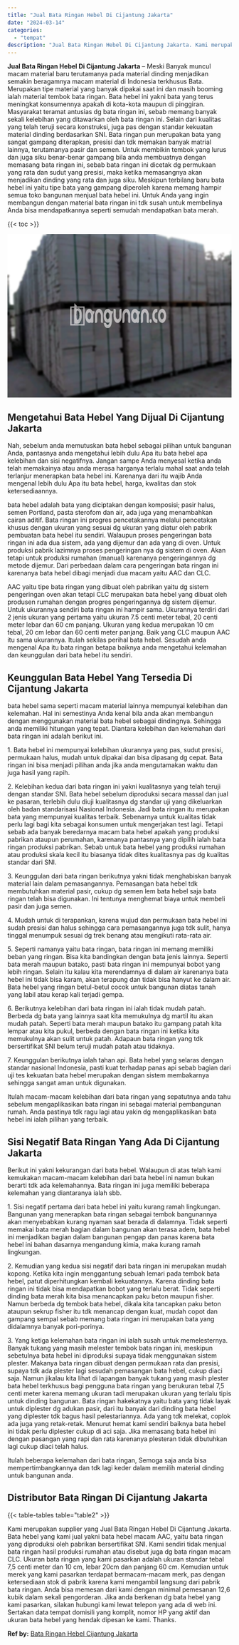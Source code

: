 ```yaml
---
title: "Jual Bata Ringan Hebel Di Cijantung Jakarta"
date: "2024-03-14"
categories: 
  - "tempat"
description: "Jual Bata Ringan Hebel Di Cijantung Jakarta. Kami merupakan supplier yang Jual Bata Ringan Hebel Di Cijantung Jakarta. Bata hebel yang kami jual yakni bata h..."
---
```


**Jual Bata Ringan Hebel Di Cijantung Jakarta** – Meski Banyak muncul macam material baru terutamanya pada material dinding menjadikan semakin beragamnya macam material di Indonesia terkhusus Bata. Merupakan tipe material yang banyak dipakai saat ini dan masih booming ialah material tembok bata ringan. Bata hebel ini yakni bata yang terus meningkat konsumennya apakah di kota-kota maupun di pinggiran. Masyarakat teramat antusias dg bata ringan ini, sebab memang banyak sekali kelebihan yang ditawarkan oleh bata ringan ini. Selain dari kualitas yang telah teruji secara konstruksi, juga pas dengan standar kekuatan material dinding berdasarkan SNI. Bata ringan pun merupakan bata yang sangat gampang diterapkan, presisi dan tdk memakan banyak matrial lainnya, terutamanya pasir dan semen. Untuk membikin tembok yang lurus dan juga siku benar-benar gampang bila anda membuatnya dengan memasang bata ringan ini, sebab bata ringan ini dicetak dg permukaan yang rata dan sudut yang presisi, maka ketika memasangnya akan menjadikan dinding yang rata dan juga siku. Meskipun terbilang baru bata hebel ini yaitu tipe bata yang gampang diperoleh karena memang hampir semua toko bangunan menjual bata hebel ini. Untuk Anda yang ingin membangun dengan material bata ringan ini tdk susah untuk membelinya Anda bisa mendapatkannya seperti semudah mendapatkan bata merah.

{{< toc >}}

![Jual Bata Ringan Hebel Di Cijantung Jakarta](/images/jual-hebel-murah-17.png)

## Mengetahui Bata Hebel Yang Dijual Di Cijantung Jakarta

Nah, sebelum anda memutuskan bata hebel sebagai pilihan untuk bangunan Anda, pantasnya anda mengetahui lebih dulu Apa itu bata hebel apa kelebihan dan sisi negatifnya. Jangan sampe Anda menyesal ketika anda telah memakainya atau anda merasa harganya terlalu mahal saat anda telah terlanjur menerapkan bata hebel ini. Karenanya dari itu wajib Anda mengenal lebih dulu Apa itu bata hebel, harga, kwalitas dan stok ketersediaannya.

bata hebel adalah bata yang diciptakan dengan komposisi; pasir halus, semen Portland, pasta sterofom dan air, ada juga yang menambahkan cairan aditif. Bata ringan ini progres pencetakannya melalui pencetakan khusus dengan ukuran yang sesuai dg ukuran yang diatur oleh pabrik pembuatan bata hebel itu sendiri. Walaupun proses pengeringan bata ringan ini ada dua sistem, ada yang dijemur dan ada yang di oven. Untuk produksi pabrik lazimnya proses pengeringan nya dg sistem di oven. Akan tetapi untuk produksi rumahan (manual) karenanya pengeringannya dg metode dijemur. Dari perbedaan dalam cara pengeringan bata ringan ini karenanya bata hebel dibagi menjadi dua macam yaitu AAC dan CLC.

AAC yaitu tipe bata ringan yang dibuat oleh pabrikan yaitu dg sistem pengeringan oven akan tetapi CLC merupakan bata hebel yang dibuat oleh produsen rumahan dengan progres pengeringannya dg sistem dijemur. Untuk ukurannya sendiri bata ringan ini hampir sama. Ukurannya terdiri dari 2 jenis ukuran yang pertama yaitu ukuran 7.5 centi meter tebal, 20 centi meter lebar dan 60 cm panjang. Ukuran yang kedua merupakan 10 cm tebal, 20 cm lebar dan 60 centi meter panjang. Baik yang CLC maupun AAC itu sama ukurannya. Itulah sekilas perihal bata hebel. Sesudah anda mengenal Apa itu bata ringan betapa baiknya anda mengetahui kelemahan dan keunggulan dari bata hebel itu sendiri.

## Keunggulan Bata Hebel Yang Tersedia Di Cijantung Jakarta

bata hebel sama seperti macam material lainnya mempunyai kelebihan dan kelemahan. Hal ini semestinya Anda kenal bila anda akan membangun dengan menggunakan material bata hebel sebagai dindingnya. Sehingga anda memiliki hitungan yang tepat. Diantara kelebihan dan kelemahan dari bata ringan ini adalah berikut ini.

1\. Bata hebel ini mempunyai kelebihan ukurannya yang pas, sudut presisi, permukaan halus, mudah untuk dipakai dan bisa dipasang dg cepat. Bata ringan ini bisa menjadi pilihan anda jika anda mengutamakan waktu dan juga hasil yang rapih.

2\. Kelebihan kedua dari bata ringan ini yakni kualitasnya yang telah teruji dengan standar SNI. Bata hebel sebelum diproduksi secara massal dan jual ke pasaran, terlebih dulu diuji kualitasnya dg standar uji yang dikeluarkan oleh badan standarisasi Nasional Indonesia. Jadi bata ringan itu merupakan bata yang mempunyai kualitas terbaik. Sebenarnya untuk kualitas tidak perlu lagi bagi kita sebagai konsumen untuk mengerjakan test lagi. Tetapi sebab ada banyak beredarnya macam bata hebel apakah yang produksi pabrikan ataupun perumahan, karenanya pantasnya yang dipilih ialah bata ringan produksi pabrikan. Sebab untuk bata hebel yang produksi rumahan atau produksi skala kecil itu biasanya tidak dites kualitasnya pas dg kualitas standar dari SNI.

3\. Keunggulan dari bata ringan berikutnya yakni tidak menghabiskan banyak material lain dalam pemasangannya. Pemasangan bata hebel tdk membutuhkan material pasir, cukup dg semen lem bata hebel saja bata ringan telah bisa digunakan. Ini tentunya menghemat biaya untuk membeli pasir dan juga semen.

4\. Mudah untuk di terapankan, karena wujud dan permukaan bata hebel ini sudah presisi dan halus sehingga cara pemasangannya juga tdk sulit, hanya tinggal menumpuk sesuai dg trek benang atau mengikuti rata-rata air.

5\. Seperti namanya yaitu bata ringan, bata ringan ini memang memiliki beban yang ringan. Bisa kita bandingkan dengan bata jenis lainnya. Seperti bata merah maupun batako, pasti bata ringan ini mempunyai bobot yang lebih ringan. Selain itu kalau kita merendamnya di dalam air karenanya bata hebel ini tidak bisa karam, akan terapung dan tidak bisa hanyut ke dalam air. Bata hebel yang ringan betul-betul cocok untuk bangunan diatas tanah yang labil atau kerap kali terjadi gempa.

6\. Berikutnya kelebihan dari bata ringan ini ialah tidak mudah patah. Berbeda dg bata yang lainnya saat kita memukulnya dg martil itu akan mudah patah. Seperti bata merah maupun batako itu gampang patah kita lempar atau kita pukul, berbeda dengan bata ringan ini ketika kita memukulnya akan sulit untuk patah. Adapaun bata ringan yang tdk bersertifikat SNI belum teruji mudah patah atau tidaknya.

7\. Keunggulan berikutnya ialah tahan api. Bata hebel yang selaras dengan standar nasional Indonesia, pasti kuat terhadap panas api sebab bagian dari uji tes kekuatan bata hebel merupakan dengan sistem membakarnya sehingga sangat aman untuk digunakan.

Itulah macam-macam kelebihan dari bata ringan yang sepatutnya anda tahu sebelum mengaplikasikan bata ringan ini sebagai material pembangunan rumah. Anda pastinya tdk ragu lagi atau yakin dg mengaplikasikan bata hebel ini ialah pilihan yang terbaik.

## Sisi Negatif Bata Ringan Yang Ada Di Cijantung Jakarta

Berikut ini yakni kekurangan dari bata hebel. Walaupun di atas telah kami kemukakan macam-macam kelebihan dari bata hebel ini namun bukan berarti tdk ada kelemahannya. Bata ringan ini juga memiliki beberapa kelemahan yang diantaranya ialah sbb.

1\. Sisi negatif pertama dari bata hebel ini yaitu kurang ramah lingkungan. Bangunan yang menerapkan bata ringan sebagai tembok bangunannya akan menyebabkan kurang nyaman saat berada di dalamnya. Tidak seperti memakai bata merah bagian dalam bangunan akan terasa adem, bata hebel ini menjadikan bagian dalam bangunan pengap dan panas karena bata hebel ini bahan dasarnya mengandung kimia, maka kurang ramah lingkungan.

2\. Kemudian yang kedua sisi negatif dari bata ringan ini merupakan mudah kopong. Ketika kita ingin menggantung sebuah lemari pada tembok bata hebel, patut diperhitungkan kembali kekuatannya. Karena dinding bata ringan ini tidak bisa mendapatkan bobot yang terlalu berat. Tidak seperti dinding bata merah kita bisa menancapkan paku beton maupun fisher. Namun berbeda dg tembok bata hebel, dikala kita tancapkan paku beton ataupun sekrup fisher itu tdk menancap dengan kuat, mudah copot dan gampang sempal sebab memang bata ringan ini merupakan bata yang didalamnya banyak pori-porinya.

3\. Yang ketiga kelemahan bata ringan ini ialah susah untuk memelesternya. Banyak tukang yang masih melester tembok bata ringan ini, meskipun sebetulnya bata hebel ini diproduksi supaya tidak menggunakan sistem plester. Makanya bata ringan dibuat dengan permukaan rata dan presisi, supaya tdk ada plester lagi sesudah pemasangan bata hebel, cukup diaci saja. Namun jikalau kita lihat di lapangan banyak tukang yang masih plester bata hebel terkhusus bagi pengguna bata ringan yang berukuran tebal 7,5 centi meter karena memang ukuran tadi merupakan ukuran yang terlalu tipis untuk dinding bangunan. Bata ringan hakekatnya yaitu bata yang tidak layak untuk diplester dg adukan pasir, dari itu banyak dari dinding bata hebel yang diplester tdk bagus hasil pelestariannya. Ada yang tdk melekat, coplok ada juga yang retak-retak. Menurut hemat kami sendiri baiknya bata hebel ini tidak perlu diplester cukup di aci saja. Jika memasang bata hebel ini dengan pasangan yang rapi dan rata karenanya plesteran tidak dibutuhkan lagi cukup diaci telah halus.

Itulah beberapa kelemahan dari bata ringan, Semoga saja anda bisa mempertimbangkannya dan tdk lagi keder dalam memilih material dinding untuk bangunan anda.

## Distributor Bata Ringan Di Cijantung Jakarta

{{< table-tables table="table2" >}}

Kami merupakan supplier yang Jual Bata Ringan Hebel Di Cijantung Jakarta. Bata hebel yang kami jual yakni bata hebel macam AAC, yaitu bata ringan yang diproduksi oleh pabrikan bersertifikat SNI. Kami sendiri tidak menjual bata ringan hasil produksi rumahan atau disebut juga dg bata ringan macam CLC. Ukuran bata ringan yang kami pasarkan adalah ukuran standar tebal 7,5 centi meter dan 10 cm, lebar 20cm dan panjang 60 cm. Kemudian untuk merek yang kami pasarkan terdapat bermacam-macam merk, pas dengan ketersediaan stok di pabrik karena kami mengambil langsung dari pabrik bata ringan. Anda bisa memesan dari kami dengan minimal pemesanan 12,6 kubik dalam sekali pengorderan. Jika anda berkenan dg bata hebel yang kami pasarkan, silakan hubungi kami lewat telepon yang ada di web ini. Sertakan data tempat domisili yang komplit, nomor HP yang aktif dan ukuran bata hebel yang hendak dipesan ke kami. Thanks.

**Ref by:** [Bata Ringan Hebel Cijantung Jakarta](https://id.wikipedia.org/wiki/Bata)
